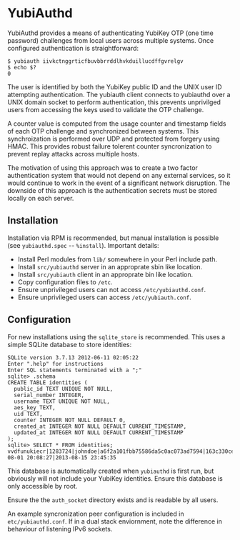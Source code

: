 YubiAuthd
=========

YubiAuthd provides a means of authenticating YubiKey OTP (one time password) challenges from local users across multiple systems. Once configured authentication is straightforward:

    $ yubiauth iivkctnggrticfbuvbbrrddlhvkduillucdffgvrelgv
    $ echo $?
    0

The user is identified by both the YubiKey public ID and the UNIX user ID attempting authentication. The yubiauth client connects to yubiauthd over a UNIX domain socket to perform authentication, this prevents unprivilged users from accessing the keys used to validate the OTP challenge.

A counter value is computed from the usage counter and timestamp fields of each OTP challenge and synchronized between systems. This synchroization is performed over UDP and protected from forgery using HMAC. This provides robust failure tolerent counter syncronization to prevent replay attacks across multiple hosts.

The motivation of using this approach was to create a two factor authentication system that would not depend on any external services, so it would continue to work in the event of a significant network disruption. The downside of this approach is the authentication secrets must be stored locally on each server.

Installation
------------

Installation via RPM is recommended, but manual installation is possible (see `yubiauthd.spec` -- `%install`). Important details:
+ Install Perl modules from `lib/` somewhere in your Perl include path.
+ Install `src/yubiauthd` server in an approprate sbin like location.
+ Install `src/yubiauth` client in an approprate bin like location.
+ Copy configuration files to `/etc`.
+ Ensure unprivileged users can not access `/etc/yubiauthd.conf`.
+ Ensure unprivileged users can access `/etc/yubiauth.conf`.

Configuration
-------------

For new installations using the `sqlite_store` is recommended. This uses a simple SQLite database to store identities:

    SQLite version 3.7.13 2012-06-11 02:05:22
    Enter ".help" for instructions
    Enter SQL statements terminated with a ";"
    sqlite> .schema
    CREATE TABLE identities (
      public_id TEXT UNIQUE NOT NULL,
      serial_number INTEGER,
      username TEXT UNIQUE NOT NULL,
      aes_key TEXT,
      uid TEXT,
      counter INTEGER NOT NULL DEFAULT 0,
      created_at INTEGER NOT NULL DEFAULT CURRENT_TIMESTAMP,
      updated_at INTEGER NOT NULL DEFAULT CURRENT_TIMESTAMP
    );
    sqlite> SELECT * FROM identities;
    vvdfunukiecr|1283724|johndoe|a6f2a101fbb75586da5c0ac073ad7594|163c330ceab7|677001|2013-08-01 20:08:27|2013-08-15 23:45:35

This database is automatically created when `yubiauthd` is first run, but obviously will not include your YubiKey identities. Ensure this database is only accessible by root.

Ensure the the `auth_socket` directory exists and is readable by all users.

An example syncronization peer configuration is included in `etc/yubiauthd.conf`. If in a dual stack enviornment, note the difference in behaviour of listening IPv6 sockets.

